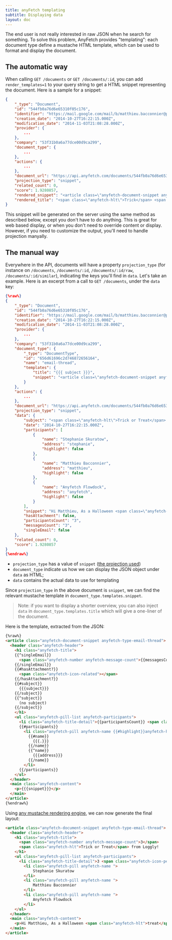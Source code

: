 ```yaml
---
title: anyFetch templating
subtitle: Displaying data
layout: doc
---
```


The end user is not really interested in raw JSON when he search for something.
To solve this problem, AnyFetch provides "templating": each document type define a mustache HTML template, which can be used to format and display the document.


## The automatic way
When calling `GET /documents` or `GET /documents/:id`, you can add `render_templates=1` to your query string to get a HTML snippet representing the document. Here is a sample for a snippet:

```json
{
    "_type": "Document",
    "id": "544fb0a76d6e65310f05c176",
    "identifier": "https://mail.google.com/mail/b/matthieu.bacconnier@papiel.fr/?cm#all/149526a428b7331f",
    "creation_date": "2014-10-27T16:22:15.000Z",
    "modification_date": "2014-11-03T21:08:28.000Z",
    "provider": {
        ...
    },
    "company": "53f31b0a6a77dce00d9ca299",
    "document_type": {
        ...
    },
    "actions": {
        ...
    },
    "document_url": "https://api.anyfetch.com/documents/544fb0a76d6e65310f05c176",
    "projection_type": "snippet",
    "related_count": 0,
    "score": 1.9280857,
    "rendered_snippet": "<article class=\"anyfetch-document-snippet anyfetch-type-email-thread\">\n  <header class=\"anyfetch-header\">\n    <h1 class=\"anyfetch-title\">\n      <span class=\"anyfetch-number anyfetch-message-count\">3</span>\n      <span class=\"anyfetch-hlt\">Trick or Treat</span> from Loggly!\n    </h1>\n    <ul class=\"anyfetch-pill-list anyfetch-participants\">\n      <li class=\"anyfetch-title-detail\">3 <span class=\"anyfetch-icon-people\"></li>\n        <li class=\"anyfetch-pill anyfetch-name \">\n            Stephanie Skuratow\n        </li>\n        <li class=\"anyfetch-pill anyfetch-name \">\n            Matthieu Bacconnier\n        </li>\n        <li class=\"anyfetch-pill anyfetch-name \">\n            Anyfetch Flowdock\n        </li>\n    </ul>\n  </header>\n  <main class=\"anyfetch-content\">\n    <p>Hi Matthieu, As a Halloween <span class=\"anyfetch-hlt\">treat</span> (no <span class=\"anyfetch-hlt\">tricks</span>!), we're running special promotional pricing on our Pro tier of service that will be available only through October 31st</p>\n  </main>\n</article>\n",
    "rendered_title": "<span class=\"anyfetch-hlt\">Trick</span> <span class=\"anyfetch-hlt\">or</span> <span class=\"anyfetch-hlt\">Treat</span> from Loggly!"
}
```

This snippet will be generated on the server using the same method as described below, except you don't have to do anything. This is great for web based display, or when you don't need to override content or display.
However, if you need to customize the output, you'll need to handle projection manyally.


## The manual way
Everywhere in the API, documents will have a property `projection_type` (for instance on `/documents`, `/documents/:id`, `/documents/:id/raw`, `/documents/:id/similar`), indicating the keys you'll find in `data`.
Let's take an example. Here is an excerpt from a call to `GET /documents`, under the `data` key:

```json
{%raw%}
{
    "_type": "Document",
    "id": "544fb0a76d6e65310f05c176",
    "identifier": "https://mail.google.com/mail/b/matthieu.bacconnier@papiel.fr/?cm#all/149526a428b7331f",
    "creation_date": "2014-10-27T16:22:15.000Z",
    "modification_date": "2014-11-03T21:08:28.000Z",
    "provider": {
        ...
    },
    "company": "53f31b0a6a77dce00d9ca299",
    "document_type": {
        "_type": "DocumentType",
        "id": "656d61696c2d746872656164",
        "name": "email-thread",
        "templates": {
            "title": "{{{ subject }}}",
            "snippet": "<article class=\"anyfetch-document-snippet anyfetch-type-email-thread\">\n  <header class=\"anyfetch-header\">\n    <h1 class=\"anyfetch-title\">\n    {{^singleEmail}}\n      <span class=\"anyfetch-number anyfetch-message-count\">{{messagesCount}}</span>\n    {{/singleEmail}}\n    {{#hasAttachment?}}\n      <span class=\"anyfetch-icon-related\"></span>\n    {{/hasAttachment?}}\n    {{#subject}}\n      {{{subject}}}\n    {{/subject}}\n    {{^subject}}\n      (no subject)\n    {{/subject}}\n    </h1>\n    <ul class=\"anyfetch-pill-list anyfetch-participants\">\n      <li class=\"anyfetch-title-detail\">{{participantsCount}} <span class=\"anyfetch-icon-people\"></li>\n      {{#participants}}\n        <li class=\"anyfetch-pill anyfetch-name {{#highlight}}anyfetch-hlt{{/highlight}}\">\n          {{#name}}\n            {{{.}}}\n          {{/name}}\n          {{^name}}\n            {{{address}}}\n          {{/name}}\n        </li>\n      {{/participants}}\n    </ul>\n  </header>\n  <main class=\"anyfetch-content\">\n    <p>{{{snippet}}}</p>\n  </main>\n</article>\n"
        }
    },
    "actions": {
        ...
    },
    "document_url": "https://api.anyfetch.com/documents/544fb0a76d6e65310f05c176",
    "projection_type": "snippet",
    "data": {
        "subject": "<span class=\"anyfetch-hlt\">Trick or Treat</span> from Loggly!",
        "date": "2014-10-27T16:22:15.000Z",
        "participants": [
            {
                "name": "Stephanie Skuratow",
                "address": "stephanie",
                "highlight": false
            },
            {
                "name": "Matthieu Bacconnier",
                "address": "matthieu",
                "highlight": false
            },
            {
                "name": "Anyfetch Flowdock",
                "address": "anyfetch",
                "highlight": false
            }
        ],
        "snippet": "Hi Matthieu, As a Halloween <span class=\"anyfetch-hlt\">treat</span> (no <span class=\"anyfetch-hlt\">tricks</span>!), we're running special promotional pricing on our Pro tier of service that will be available only through October 31st",
        "hasAttachment": false,
        "participantsCount": "3",
        "messagesCount": "3",
        "singleEmail": false
    },
    "related_count": 0,
    "score": 1.9280857
}
{%endraw%}
```

* `projection_type` has a value of `snippet` ([the projection used](/guides/concepts/projection.html))
* `document_type` indicate us how we can display the JSON object under `data` as HTML;
* `data` contains the actual data to use for templating

Since `projection_type` in the above document is `snippet`, we can find the relevant mustache template in `document_type.templates.snippet`.

> Note: if you want to display a shorter overview, you can also inject `data` in `document_type.templates.title` which will give a one-liner of the document.

Here is the template, extracted from the JSON:

```html
{%raw%}
<article class="anyfetch-document-snippet anyfetch-type-email-thread">
  <header class="anyfetch-header">
    <h1 class="anyfetch-title">
    {{^singleEmail}}
      <span class="anyfetch-number anyfetch-message-count">{{messagesCount}}</span>
    {{/singleEmail}}
    {{#hasAttachment?}}
      <span class="anyfetch-icon-related"></span>
    {{/hasAttachment?}}
    {{#subject}}
      {{{subject}}}
    {{/subject}}
    {{^subject}}
      (no subject)
    {{/subject}}
    </h1>
    <ul class="anyfetch-pill-list anyfetch-participants">
      <li class="anyfetch-title-detail">{{participantsCount}} <span class="anyfetch-icon-people"></li>
      {{#participants}}
        <li class="anyfetch-pill anyfetch-name {{#highlight}}anyfetch-hlt{{/highlight}}">
          {{#name}}
            {{{.}}}
          {{/name}}
          {{^name}}
            {{{address}}}
          {{/name}}
        </li>
      {{/participants}}
    </ul>
  </header>
  <main class="anyfetch-content">
    <p>{{{snippet}}}</p>
  </main>
</article>
{%endraw%}
```

Using [any mustache rendering engine](http://mustache.github.io/), we can now generate the final layout:

```html
<article class="anyfetch-document-snippet anyfetch-type-email-thread">
  <header class="anyfetch-header">
    <h1 class="anyfetch-title">
      <span class="anyfetch-number anyfetch-message-count">3</span>
      <span class="anyfetch-hlt">Trick or Treat</span> from Loggly!
    </h1>
    <ul class="anyfetch-pill-list anyfetch-participants">
      <li class="anyfetch-title-detail">3 <span class="anyfetch-icon-people"></li>
        <li class="anyfetch-pill anyfetch-name ">
            Stephanie Skuratow
        </li>
        <li class="anyfetch-pill anyfetch-name ">
            Matthieu Bacconnier
        </li>
        <li class="anyfetch-pill anyfetch-name ">
            Anyfetch Flowdock
        </li>
    </ul>
  </header>
  <main class="anyfetch-content">
    <p>Hi Matthieu, As a Halloween <span class="anyfetch-hlt">treat</span> (no <span class="anyfetch-hlt">tricks</span>!), we're running special promotional pricing on our Pro tier of service that will be available only through October 31st</p>
  </main>
</article>
```
